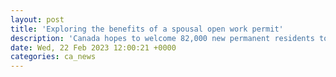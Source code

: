 ```yaml
---
layout: post
title: 'Exploring the benefits of a spousal open work permit'
description: 'Canada hopes to welcome 82,000 new permanent residents to Canada per year under Spousal Partner and children sponsorship programs. However, it can take over a year for Immigration Refugees and Citizenship Canada (IRCC) to process an application under this program. In the meantime, your spouse or partner may be able to obtain a Spousal Open […]'
date: Wed, 22 Feb 2023 12:00:21 +0000
categories: ca_news
---
```


